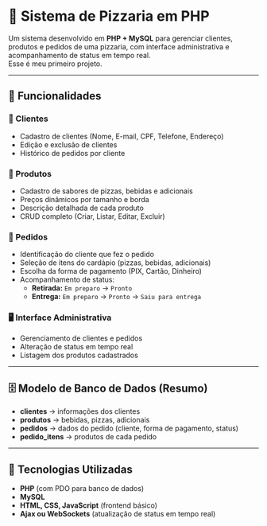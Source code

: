 # 🍕 Sistema de Pizzaria em PHP

Um sistema desenvolvido em **PHP + MySQL** para gerenciar clientes, produtos e pedidos de uma pizzaria, com interface administrativa e acompanhamento de status em tempo real.    
Esse é meu primeiro projeto.

---

## 📌 Funcionalidades

### 👤 Clientes
- Cadastro de clientes (Nome, E-mail, CPF, Telefone, Endereço)
- Edição e exclusão de clientes
- Histórico de pedidos por cliente

### 🍕 Produtos
- Cadastro de sabores de pizzas, bebidas e adicionais
- Preços dinâmicos por tamanho e borda
- Descrição detalhada de cada produto
- CRUD completo (Criar, Listar, Editar, Excluir)

### 🛒 Pedidos
- Identificação do cliente que fez o pedido
- Seleção de itens do cardápio (pizzas, bebidas, adicionais)
- Escolha da forma de pagamento (PIX, Cartão, Dinheiro)
- Acompanhamento de status:
  - **Retirada:** `Em preparo` → `Pronto`
  - **Entrega:** `Em preparo` → `Pronto` → `Saiu para entrega`

### 🖥️ Interface Administrativa
- Gerenciamento de clientes e pedidos
- Alteração de status em tempo real
- Listagem dos produtos cadastrados

---

## 🗄️ Modelo de Banco de Dados (Resumo)

- **clientes** → informações dos clientes  
- **produtos** → bebidas, pizzas, adicionais  
- **pedidos** → dados do pedido (cliente, forma de pagamento, status)  
- **pedido_itens** → produtos de cada pedido  

---

## 🚀 Tecnologias Utilizadas
- **PHP** (com PDO para banco de dados)  
- **MySQL**  
- **HTML, CSS, JavaScript** (frontend básico)  
- **Ajax ou WebSockets** (atualização de status em tempo real)

